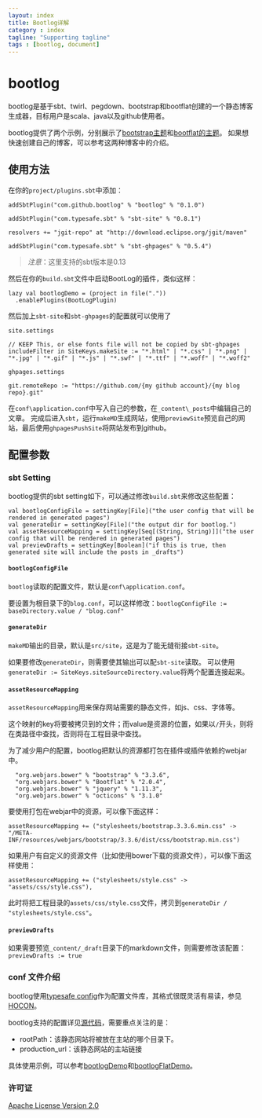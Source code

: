 ```yaml
---
layout: index
title: Bootlog详解
category : index
tagline: "Supporting tagline"
tags : [bootlog, document]
---
```


# bootlog

bootlog是基于sbt、twirl、pegdown、bootstrap和bootflat创建的一个静态博客生成器，目标用户是scala、java以及github使用者。

bootlog提供了两个示例，分别展示了[bootstrap主题](http://jasonqu.github.io/bootlogDemo/)和[bootflat的主题](http://jasonqu.github.io/bootlogFlatDemo/)。
如果想快速创建自己的博客，可以参考这两种博客中的介绍。

## 使用方法

在你的`project/plugins.sbt`中添加：

    addSbtPlugin("com.github.bootlog" % "bootlog" % "0.1.0")
    
    addSbtPlugin("com.typesafe.sbt" % "sbt-site" % "0.8.1")
    
    resolvers += "jgit-repo" at "http://download.eclipse.org/jgit/maven"
    
    addSbtPlugin("com.typesafe.sbt" % "sbt-ghpages" % "0.5.4")

> *注意*：这里支持的sbt版本是0.13

然后在你的`build.sbt`文件中启动BootLog的插件，类似这样：

    lazy val bootlogDemo = (project in file("."))
      .enablePlugins(BootLogPlugin)

然后加上`sbt-site`和`sbt-ghpages`的配置就可以使用了

    site.settings
    
    // KEEP This, or else fonts file will not be copied by sbt-ghpages
    includeFilter in SiteKeys.makeSite := "*.html" | "*.css" | "*.png" | "*.jpg" | "*.gif" | "*.js" | "*.swf" | "*.ttf" | "*.woff" | "*.woff2"
    
    ghpages.settings
    
    git.remoteRepo := "https://github.com/{my github account}/{my blog repo}.git"

在`conf\application.conf`中写入自己的参数，在`_content\_posts`中编辑自己的文章。
完成后进入`sbt`，运行`makeMD`生成网站，使用`previewSite`预览自己的网站，最后使用`ghpagesPushSite`将网站发布到github。

## 配置参数

### sbt Setting

bootlog提供的sbt setting如下，可以通过修改`build.sbt`来修改这些配置：

    val bootlogConfigFile = settingKey[File]("the user config that will be rendered in generated pages")
    val generateDir = settingKey[File]("the output dir for bootlog.")
    val assetResourceMapping = settingKey[Seq[(String, String)]]("the user config that will be rendered in generated pages")
    val previewDrafts = settingKey[Boolean]("if this is true, then generated site will include the posts in _drafts")

#### `bootlogConfigFile`

`bootlog`读取的配置文件，默认是`conf\application.conf`。

要设置为根目录下的`blog.conf`，可以这样修改：`bootlogConfigFile := baseDirectory.value / "blog.conf"`

#### `generateDir`

`makeMD`输出的目录，默认是`src/site`，这是为了能无缝衔接`sbt-site`。

如果要修改`generateDir`，则需要使其输出可以配`sbt-site`读取。
可以使用`generateDir := SiteKeys.siteSourceDirectory.value`将两个配置连接起来。

#### `assetResourceMapping`

`assetResourceMapping`用来保存网站需要的静态文件，如js、css、字体等。

这个映射的key将要被拷贝到的文件；而value是资源的位置，如果以`/`开头，则将在类路径中查找，否则将在工程目录中查找。

为了减少用户的配置，bootlog把默认的资源都打包在插件或插件依赖的webjar中。

      "org.webjars.bower" % "bootstrap" % "3.3.6",
      "org.webjars.bower" % "Bootflat" % "2.0.4",
      "org.webjars.bower" % "jquery" % "1.11.3",
      "org.webjars.bower" % "octicons" % "3.1.0"

要使用打包在webjar中的资源，可以像下面这样：

    assetResourceMapping += ("stylesheets/bootstrap.3.3.6.min.css" -> "/META-INF/resources/webjars/bootstrap/3.3.6/dist/css/bootstrap.min.css")

如果用户有自定义的资源文件（比如使用bower下载的资源文件），可以像下面这样使用：

    assetResourceMapping += ("stylesheets/style.css" -> "assets/css/style.css"),

此时将把工程目录的`assets/css/style.css`文件，拷贝到`generateDir / "stylesheets/style.css"`。

#### `previewDrafts`

如果需要预览`_content/_draft`目录下的markdown文件，则需要修改该配置：`previewDrafts := true`

### conf 文件介绍

bootlog使用[typesafe config](https://github.com/typesafehub/config)作为配置文件库，其格式很既灵活有易读，参见[HOCON](https://github.com/typesafehub/config#using-hocon-the-json-superset)。

bootlog支持的配置详见[源代码](https://github.com/jasonqu/bootlog/blob/master/src/main/resources/reference.conf)，需要重点关注的是：

* rootPath：该静态网站将被放在主站的哪个目录下。
* production_url：该静态网站的主站链接

具体使用示例，可以参考[bootlogDemo](http://jasonqu.github.io/bootlogDemo/)和[bootlogFlatDemo](http://jasonqu.github.io/bootlogFlatDemo/)。

### 许可证

[Apache License Version 2.0](http://www.apache.org/licenses/LICENSE-2.0)
